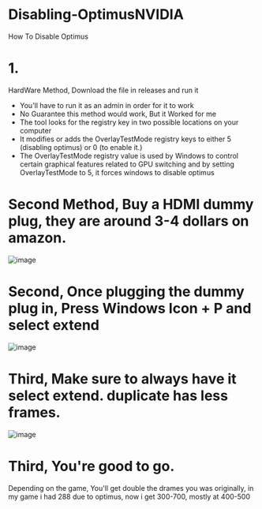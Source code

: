 # Disabling-OptimusNVIDIA
How To Disable Optimus

# 1. 
HardWare Method, Download the file in releases and run it
- You'll have to run it as an admin in order for it to work
- No Guarantee this method would work, But it Worked for me
- The tool looks for the registry key in two possible locations on your computer
- It modifies or adds the OverlayTestMode registry keys to either 5 (disabling optimus) or 0 (to enable it.)
- The OverlayTestMode registry value is used by Windows to control certain graphical features related to GPU switching and by setting OverlayTestMode to 5, it forces windows to disable optimus


# Second Method, Buy a HDMI dummy plug, they are around 3-4 dollars on amazon.

![image](https://github.com/user-attachments/assets/abc12a87-2311-4b0d-b994-96e0d52625eb)

# Second, Once plugging the dummy plug in, Press Windows Icon + P and select extend
![image](https://github.com/user-attachments/assets/572fe7bb-093a-4bc0-a566-4bf5b498e60d)

# Third, Make sure to always have it select extend. duplicate has less frames.
![image](https://github.com/user-attachments/assets/1a7e8440-a443-42db-ba8e-877031d292df)


# Third, You're good to go. 
Depending on the game, You'll get double the drames you was originally, in my game i had 288 due to optimus, now i get 300-700, mostly at 400-500 
